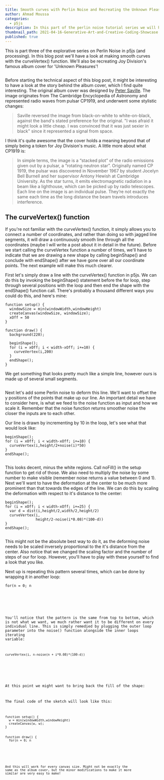 ```yaml
---
title: Smooth curves with Perlin Noise and Recreating the Unknown Pleasures Album Cover in P5
author: Ahmad Moussa
categories:
  - p5js
description: In this part of the perlin noise tutorial series we will have a look at creating smooth curves with Perlin Noise in P5js and processing.
thumbnail_path: 2021-04-16-Generative-Art-and-Creative-Coding-Showcase.png
published: true
---
```

This is part three of the explorative series on Perlin Noise in p5js (and processing). In this blog post we'll have a look at making smooth curves with the curveVertex() function. We'll also be recreating Joy Division's famous album cover for 'Unknown Pleasures'!

<span class="image fit"><img src="https://gorillasun.de/assets/images/2021-06-11-Smooth-curves-with-Perlin-Noise-in-P5JS-and_Processing/uknown_pleasures.png" alt="" /></span>

Before starting the technical aspect of this blog post, it might be interesting to have a look at the story behind the album cover, which I find quite interesting. The original album cover was designed by <a href='https://en.wikipedia.org/wiki/Peter_Saville_(graphic_designer)'>Peter Saville</a>. The image originates from The Cambridge Encyclopedia of Astronomy and represented radio waves from pulsar CP1919, and underwent some stylistic changes:

<blockquote>Saville reversed the image from black-on-white to white-on-black, against the band's stated preference for the original. "I was afraid it might look a little cheap. I was convinced that it was just sexier in black" since it represented a signal from space.</blockquote>

I think it's quite awesome that the cover holds a meaning beyond that of simply being a token for Joy Division's music. A little more about what CP1919 is:

<blockquote>In simple terms, the image is a “stacked plot” of the radio emissions given out by a pulsar, a “rotating neutron star”. Originally named CP 1919, the pulsar was discovered in November 1967 by student Jocelyn Bell Burnell and her supervisor Antony Hewish at Cambridge University. As the star turns, it emits electromagnetic radiation in a beam like a lighthouse, which can be picked up by radio telescopes. Each line on the image is an individual pulse. They’re not exactly the same each time as the long distance the beam travels introduces interference.</blockquote>


<h2>The curveVertex() function</h2>
If you're not familiar with the curveVertex() function, it simply allows you to connect a number of coordinates, and rather than doing so with jagged line segments, it will draw a continuously smooth line through all the coordinates (maybe I will write a post about it in detail in the future). Before we start calling the curveVertex function a number of times, we'll have to indicate that we are drawing a new shape by calling beginShape() and conclude with endShape() after we have gone over all our coordinate points. The next example will make this much clearer.

First let's simply draw a line with the curveVertex() function in p5js. We can do this by invoking the beginShape() statement before the for loop, step through several positions with the loop and then end the shape with the endShape() function call. There's probably a thousand different ways you could do this, and here's mine:

<pre><code>function setup() {
  windowSize = min(windowWidth,windowHeight)
  createCanvas(windowSize, windowSize);
  xOff = 50
}

function draw() {
  background(220);

  beginShape();
  for (i = xOff; i < width-xOff; i+=10) {
    curveVertex(i,200)
  }
  endShape();
}
</code></pre>

We get something that looks pretty much like a simple line, however ours is made up of several small segments.

<span class="image fit"><img src="https://gorillasun.de/assets/images/2021-06-11-Smooth-curves-with-Perlin-Noise-in-P5JS-and_Processing/example0.png" alt="" /></span>

Next let's add some Perlin noise to deform this line. We'll want to offset the y positions of the points that make up our line. An important detail we have to consider here, is what we feed to the noise function as input and how we scale it. Remember that the noise function returns smoother noise the closer the inputs are to each other.

Our line is drawn by incrementing by 10 in the loop, let's see what that would look like:
<pre><code>beginShape();
for (i = xOff; i < width-xOff; i+=10) {
  curveVertex(i,height/2+noise(i)*50)
}
endShape();
</code></pre>
<span class="image fit"><img src="https://gorillasun.de/assets/images/2021-06-11-Smooth-curves-with-Perlin-Noise-in-P5JS-and_Processing/example1.png" alt="" /></span>

This looks decent, minus the white regions. Call noFill() in the setup function to get rid of those. We also need to multiply the noise by some number to make visible (remember noise returns a value between 0 and 1). Next we'll want to have the deformation at the center to be much more prominent than that towards the edges of the line. We can do this by scaling the deformation with respect to it's distance to the center:

<pre><code>beginShape();
for (i = xOff; i < width-xOff; i+=25) {
  var d = dist(i,height/2,width/2,height/2)
  curveVertex(i,
              height/2-noise(i*0.08)*(100-d))
}
endShape();
</code></pre>
<span class="image fit"><img src="https://gorillasun.de/assets/images/2021-06-11-Smooth-curves-with-Perlin-Noise-in-P5JS-and_Processing/example3.png" alt="" /></span>


This might not be the absolute best way to do it, as the deforming noise needs to be scaled inversely proportional to the it's distance from the center. Also notice that we changed the scaling factor and the number of steps of our for loop. However, you'll have to play with these yourself to find a look that you like.

Next up is repeating this pattern several times, which can be done by wrapping it in another loop:
<pre><code>for(n = 0; n<height; n+=10){
  beginShape();
  for (i = xOff; i < width-xOff; i+=25) {
    var d = dist(i,n,width/2,n)
    curveVertex(i,
                n-noise(i*0.08)*(100-d))
  }
  endShape();
  }
}
</code></pre>
<span class="image fit"><img src="https://gorillasun.de/assets/images/2021-06-11-Smooth-curves-with-Perlin-Noise-in-P5JS-and_Processing/example4.png" alt="" /></span>


You'll notice that the pattern is the same from top to bottom, which is not what we want, we much rather want it to be different on every individual line. This is simply remedied by plugging the outer loop parameter into the noise() function alongside the inner loops iterating variable:

<pre><code>curveVertex(i, n-noise(n + i*0.08)*(100-d))
</code></pre>
<span class="image fit"><img src="https://gorillasun.de/assets/images/2021-06-11-Smooth-curves-with-Perlin-Noise-in-P5JS-and_Processing/example5.png" alt="" /></span>

At this point we might want to bring back the fill of the shape:
<span class="image fit"><img src="https://gorillasun.de/assets/images/2021-06-11-Smooth-curves-with-Perlin-Noise-in-P5JS-and_Processing/example6.png" alt="" /></span>


The final code of the sketch will look like this:
<pre><code>function setup() {
  w = min(windowWidth,windowHeight)
  createCanvas(w, w);
}


function draw() {
  for(n = 0; n<height; n+=height/40){
  beginShape();
  curveVertex(0,n)
  for (i = 0; i < width; i+=width/20) {
    var d = dist(i,n,width/2,n)
    curveVertex(i,n-noise(n+i*0.08)*(width/2-d))
  }
  curveVertex(width,n)
  curveVertex(width,n)
  endShape();
  }
}

</code></pre>
<span class="image fit"><img src="https://gorillasun.de/assets/images/2021-06-11-Smooth-curves-with-Perlin-Noise-in-P5JS-and_Processing/final.png" alt="" /></span>

And this will work for every canvas size. Might not be exactly the same as the album cover, but the minor modifications to make it more similar are very easy to make!




<!--
<pre><code>function setup() {
  windowSize = min(windowWidth,windowHeight)
  createCanvas(windowSize, windowSize);
}

let numVertices = 20;
let midPoint = 150;
let endPoint = 150;
function draw() {
  background(220);

  beginShape();
  for (i = 0; i < numVertices; i++) {
    var n = noise(50 + (midPoint / numVertices) * i,
                  millis() / 4000);
    n = (map(n, 0, 1, 0, 200) * i) / numVertices;
    curveVertex(
      50 + (midPoint / numVertices) * i,
      windowSize / 2 - n
    );
  }

  for (i = 0; i < numVertices + 1; i++) {
    var n = noise(
      50 + midPoint + (endPoint / numVertices) * i,
      millis() / 2000
    );
    n = map(n, 0, 1, 0, 200) * (1 - i / numVertices);
    curveVertex(
      50 + midPoint + (endPoint / numVertices) * i,
      windowSize / 2 - n
    );
  }

  endShape();
}

</code></pre>
-->
